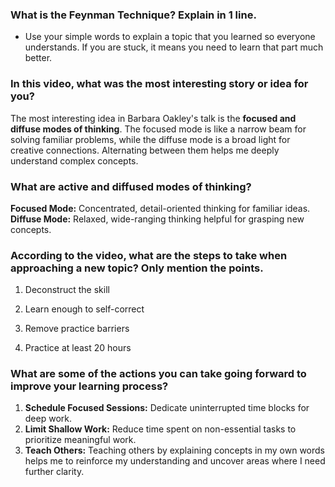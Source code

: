### What is the Feynman Technique? Explain in 1 line.

- Use your simple words to explain a topic that you learned so everyone understands. If you are stuck, it means you need to learn that part much better.

### In this video, what was the most interesting story or idea for you?

The most interesting idea in Barbara Oakley's talk is the **focused and diffuse modes of thinking**. The focused mode is like a narrow beam for solving familiar problems,
while the diffuse mode is a broad light for creative connections. Alternating between them helps me deeply understand complex concepts.

### What are active and diffused modes of thinking?

**Focused Mode:** Concentrated, detail-oriented thinking for familiar ideas.
**Diffuse Mode:** Relaxed, wide-ranging thinking helpful for grasping new concepts.

### According to the video, what are the steps to take when approaching a new topic? Only mention the points.

1. Deconstruct the skill

2. Learn enough to self-correct

3. Remove practice barriers

4. Practice at least 20 hours

### What are some of the actions you can take going forward to improve your learning process?

1. **Schedule Focused Sessions:** Dedicate uninterrupted time blocks for deep work.
2. **Limit Shallow Work:** Reduce time spent on non-essential tasks to prioritize meaningful work.
3. **Teach Others:** Teaching others by explaining concepts in my own words helps me to reinforce my understanding and uncover areas where I need further clarity.
